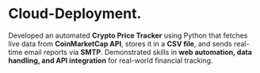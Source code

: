 # Cloud-Deployment.
Developed an automated **Crypto Price Tracker** using Python that fetches live data from **CoinMarketCap API**, stores it in a **CSV file**, and sends real-time email reports via **SMTP**. Demonstrated skills in **web automation, data handling, and API integration** for real-world financial tracking.
